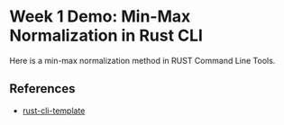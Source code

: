 # Week 1 Demo: Min-Max Normalization in Rust CLI

Here is a min-max normalization method in RUST Command Line Tools.

## References

* [rust-cli-template](https://github.com/kbknapp/rust-cli-template)
